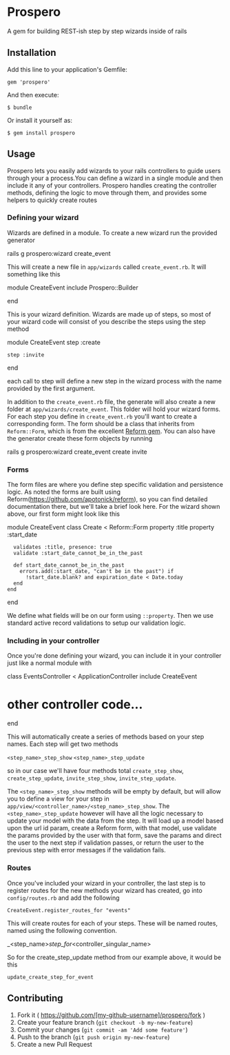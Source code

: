 # Prospero

A gem for building REST-ish step by step wizards inside of rails

## Installation

Add this line to your application's Gemfile:

    gem 'prospero'

And then execute:

    $ bundle

Or install it yourself as:

    $ gem install prospero

## Usage

Prospero lets you easily add wizards to your rails controllers to guide users
through your a process.You can define a wizard in a single module and then include
it any of your controllers. Prospero handles creating the controller methods,
defining the logic to move through them, and provides some helpers to quickly create routes

### Defining your wizard

Wizards are defined in a module. To create a new wizard run the provided generator

  rails g prospero:wizard create_event

This will create a new file in `app/wizards` called `create_event.rb`. It will something like this

  module CreateEvent
    include Prospero::Builder

  end

This is your wizard definition. Wizards are made up of steps, so most of your wizard
code will consist of you describe the steps using the step method

  module CreateEvent
    step :create

    step :invite
  end

each call to step will define a new step in the wizard process with the name provided by
the first argument.

In addition to the `create_event.rb` file, the generate will also create a new folder at
`app/wizards/create_event`. This folder will hold your wizard forms. For each step you define
in `create_event.rb` you'll want to create a corresponding form. The form should be a class that
inherits from `Reform::Form`, which is from the excellent [Reform gem](https://github.com/apotonick/reform).
You can also have the generator create these form objects by running

  rails g prospero:wizard create_event create invite

### Forms
The form files are where you define step specific validation and persistence logic. As noted the forms are
built using Reform(https://github.com/apotonick/reform), so you can find detailed documentation there, but we'll
take a brief look here. For the wizard shown above, our first form might look like this

  module CreateEvent
    class Create < Reform::Form
      property :title
      property :start_date

      validates :title, presence: true
      validate :start_date_cannot_be_in_the_past

      def start_date_cannot_be_in_the_past
        errors.add(:start_date, "can't be in the past") if
          !start_date.blank? and expiration_date < Date.today
      end
    end
  end

We define what fields will be on our form using `::property`. Then we use standard active record
validations to setup our validation logic.

### Including in your controller
Once you're done defining your wizard, you can include it in your controller just like a normal module
with

class EventsController < ApplicationController
  include CreateEvent
  # other controller code...
end

This will automatically create a series of methods based on your step names. Each step will get two methods

  `<step_name>_step_show`
  `<step_name>_step_update`

so in our case we'll have four methods total `create_step_show`, `create_step_update`,
`invite_step_show`, `invite_step_update`.

The `<step_name>_step_show` methods will be empty by default, but will allow you to define a view for your step
in `app/view/<controller_name>/<step_name>_step_show`. The `<step_name>_step_update` however
will have all the logic necessary to update your model with the data from the step. It will load up
a model based upon the url id param, create a Reform form, with that model, use validate the params
provided by the user with that form, save the params and direct the user to the next step
if validation passes, or return the user to the previous step with error messages if the validation fails.

### Routes
Once you've included your wizard in your controller, the last step is to register routes for the new methods
your wizard has created, go into `config/routes.rb` and add the following

  `CreateEvent.register_routes_for "events"`

This will create routes for each of your steps. These will be named routes, named using the following convention.

  <action>_<step_name>_step_for_<controller_singular_name>

So for the create_step_update method from our example above, it would be this

  `update_create_step_for_event`



## Contributing

1. Fork it ( https://github.com/[my-github-username]/prospero/fork )
2. Create your feature branch (`git checkout -b my-new-feature`)
3. Commit your changes (`git commit -am 'Add some feature'`)
4. Push to the branch (`git push origin my-new-feature`)
5. Create a new Pull Request
